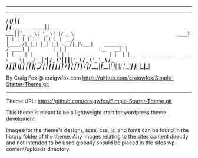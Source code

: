 ************************************************************************
   _____ _                 _                                            
  / ____(_)               | |                                           
 | (___  _ _ __ ___  _ __ | | ___                                       
  \___ \| | '_ ` _ \| '_ \| |/ _ \                                      
  ____) | | | | | | | |_) | |  __/                                      
 |_____/|_|_| |_| |_| .__/|_|\___|    _______ _                         
  / ____| |         | | |            |__   __| |                        
 | (___ | |_ __ _ _ |_| |_ ___ _ __     | |  | |__   ___ _ __ ___   ___ 
  \___ \| __/ _` | '__| __/ _ \ '__|    | |  | '_ \ / _ \ '_ ` _ \ / _ \
  ____) | || (_| | |  | ||  __/ |       | |  | | | |  __/ | | | | |  __/
 |_____/ \__\__,_|_|   \__\___|_|       |_|  |_| |_|\___|_| |_| |_|\___|
                                                                        
  By Craig Fox @ craigwfox.com
  https://github.com/craigwfox/Simple-Starter-Theme.git
************************************************************************

Theme URL: https://github.com/craigwfox/Simple-Starter-Theme.git

This theme is meant to be a lightweight start for wordpress theme develoment

Images(for the theme's design), scss, css, js, and fonts can be found in the library folder of the theme. Any images relating to the sites content directly and not intended to be used globally should be placed in the sites wp-content/uploads directory.